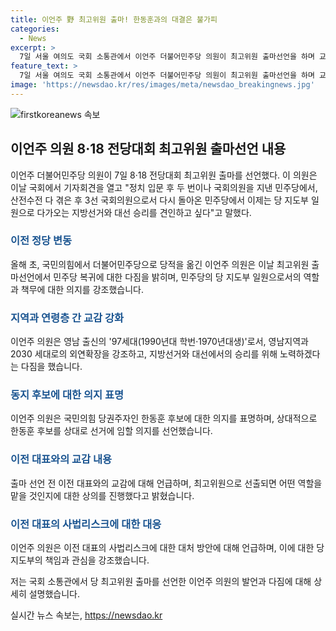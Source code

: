 ```yaml
---
title: 이언주 野 최고위원 출마! 한동훈과의 대결은 불가피
categories:
  - News
excerpt: >
  7일 서울 여의도 국회 소통관에서 이언주 더불어민주당 의원이 최고위원 출마선언을 하며 교감은 민주당의 승리를 견인하고 싶다고 발언했다. 이에 앞서 다수의 인사들도 최고위원 출마를 선언했으며, 이 전 대표와의 교감 여부를 상의한 것으로 알려졌다. 해당 전당대회는 친명계 인사들이 출마선언했으며, 다수의 인사들이 이에 앞서 최고위원 출마를 선언했다.
feature_text: >
  7일 서울 여의도 국회 소통관에서 이언주 더불어민주당 의원이 최고위원 출마선언을 하며 교감은 민주당의 승리를 견인하고 싶다고 발언했다. 이에 앞서 다수의 인사들도 최고위원 출마를 선언했으며, 이 전 대표와의 교감 여부를 상의한 것으로 알려졌다. 해당 전당대회는 친명계 인사들이 출마선언했으며, 다수의 인사들이 이에 앞서 최고위원 출마를 선언했다.
image: 'https://newsdao.kr/res/images/meta/newsdao_breakingnews.jpg'
---
```


<p><img src="https://newsdao.kr/res/images/meta/newsdao_breakingnews.jpg" alt="firstkoreanews 속보" /></p>

<h2 data-ke-size="size26">이언주 의원 8·18 전당대회 최고위원 출마선언 내용</h2>

<p data-ke-size="size16">이언주 더불어민주당 의원이 7일 8·18 전당대회 최고위원 출마를 선언했다.  이 의원은 이날 국회에서 기자회견을 열고 "정치 입문 후 두 번이나 국회의원을 지낸 민주당에서, 산전수전 다 겪은 후 3선 국회의원으로서 다시 돌아온 민주당에서 이제는 당 지도부 일원으로 다가오는 지방선거와 대선 승리를 견인하고 싶다"고 말했다.</p>

<h3><b><span style="color: #1a5490;">이전 정당 변동</span></b></h3>

<p data-ke-size="size16">올해 초, 국민의힘에서 더불어민주당으로 당적을 옮긴 이언주 의원은 이날 최고위원 출마선언에서 민주당 복귀에 대한 다짐을 밝히며, 민주당의 당 지도부 일원으로서의 역할과 책무에 대한 의지를 강조했습니다.</p>

<h3><b><span style="color: #1a5490;">지역과 연령층 간 교감 강화</span></b></h3>

<p data-ke-size="size16">이언주 의원은 영남 출신의 '97세대(1990년대 학번·1970년대생)'로서, 영남지역과 2030 세대로의 외연확장을 강조하고, 지방선거와 대선에서의 승리를 위해 노력하겠다는 다짐을 했습니다.</p>

<h3><b><span style="color: #1a5490;">동지 후보에 대한 의지 표명</span></b></h3>

<p data-ke-size="size16">이언주 의원은 국민의힘 당권주자인 한동훈 후보에 대한 의지를 표명하며, 상대적으로 한동훈 후보를 상대로 선거에 임할 의지를 선언했습니다.</p>

<h3><b><span style="color: #1a5490;">이전 대표와의 교감 내용</span></b></h3>

<p data-ke-size="size16">출마 선언 전 이전 대표와의 교감에 대해 언급하며, 최고위원으로 선출되면 어떤 역할을 맡을 것인지에 대한 상의를 진행했다고 밝혔습니다.</p>

<h3><b><span style="color: #1a5490;">이전 대표의 사법리스크에 대한 대응</span></b></h3>

<p data-ke-size="size16">이언주 의원은 이전 대표의 사법리스크에 대한 대처 방안에 대해 언급하며, 이에 대한 당 지도부의 책임과 관심을 강조했습니다.</p>

<p>저는 국회 소통관에서 당 최고위원 출마를 선언한 이언주 의원의 발언과 다짐에 대해 상세히 설명했습니다.</p>
실시간 뉴스 속보는, <a href="https://newsdao.kr" rel="dofollow">https://newsdao.kr</a>


